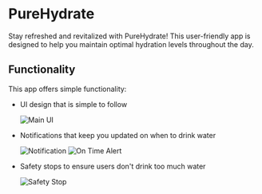 # PureHydrate

Stay refreshed and revitalized with PureHydrate! This user-friendly app is designed to help you maintain optimal hydration levels throughout the day.

## Functionality
This app offers simple functionality:
  - UI design that is simple to follow

    ![Main UI](https://github.com/Bzacarias03/PureHydrate/assets/144839446/150471c8-a5a0-4034-8603-1df1d4a43d58)

  - Notifications that keep you updated on when to drink water

    ![Notification](https://github.com/Bzacarias03/PureHydrate/assets/144839446/3fad0562-8f33-44c5-a1f7-b46b0d5bf132)
    ![On Time Alert](https://github.com/Bzacarias03/PureHydrate/assets/144839446/7dfe4ec4-cb5e-4d7e-9554-f68d2e5dc474)
    
  - Safety stops to ensure users don't drink too much water

    ![Safety Stop](https://github.com/Bzacarias03/PureHydrate/assets/144839446/abcb5619-ef32-4676-9666-654f9a4b8b74)
